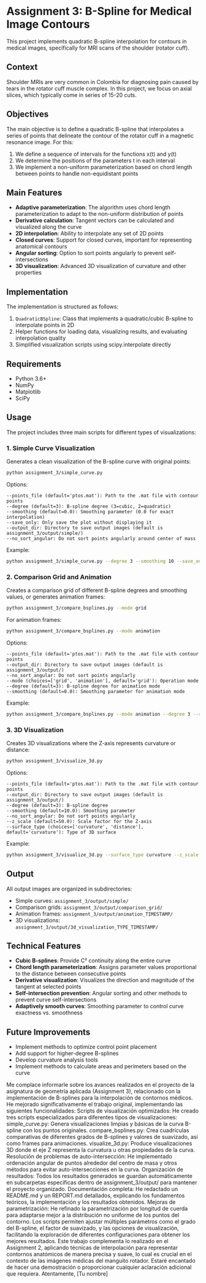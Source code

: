 # Assignment 3: B-Spline for Medical Image Contours

This project implements quadratic B-spline interpolation for contours in medical images, specifically for MRI scans of the shoulder (rotator cuff).

## Context

Shoulder MRIs are very common in Colombia for diagnosing pain caused by tears in the rotator cuff muscle complex. In this project, we focus on axial slices, which typically come in series of 15-20 cuts.

## Objectives

The main objective is to define a quadratic B-spline that interpolates a series of points that delineate the contour of the rotator cuff in a magnetic resonance image. For this:

1. We define a sequence of intervals for the functions x(t) and y(t)
2. We determine the positions of the parameters t in each interval
3. We implement a non-uniform parameterization based on chord length between points to handle non-equidistant points

## Main Features

- **Adaptive parameterization**: The algorithm uses chord length parameterization to adapt to the non-uniform distribution of points
- **Derivative calculation**: Tangent vectors can be calculated and visualized along the curve
- **2D interpolation**: Ability to interpolate any set of 2D points
- **Closed curves**: Support for closed curves, important for representing anatomical contours
- **Angular sorting**: Option to sort points angularly to prevent self-intersections
- **3D visualization**: Advanced 3D visualization of curvature and other properties

## Implementation

The implementation is structured as follows:

1. `QuadraticBSpline`: Class that implements a quadratic/cubic B-spline to interpolate points in 2D
2. Helper functions for loading data, visualizing results, and evaluating interpolation quality
3. Simplified visualization scripts using scipy.interpolate directly

## Requirements

- Python 3.6+
- NumPy
- Matplotlib
- SciPy

## Usage

The project includes three main scripts for different types of visualizations:

### 1. Simple Curve Visualization

Generates a clean visualization of the B-spline curve with original points:

```bash
python assignment_3/simple_curve.py
```

Options:
```
--points_file (default='ptos.mat'): Path to the .mat file with contour points
--degree (default=3): B-spline degree (3=cubic, 2=quadratic)
--smoothing (default=0.0): Smoothing parameter (0.0 for exact interpolation)
--save_only: Only save the plot without displaying it
--output_dir: Directory to save output images (default is assignment_3/output/simple/)
--no_sort_angular: Do not sort points angularly around center of mass
```

Example:
```bash
python assignment_3/simple_curve.py --degree 3 --smoothing 10 --save_only
```

### 2. Comparison Grid and Animation

Creates a comparison grid of different B-spline degrees and smoothing values, or generates animation frames:

```bash
python assignment_3/compare_bsplines.py --mode grid
```

For animation frames:
```bash
python assignment_3/compare_bsplines.py --mode animation
```

Options:
```
--points_file (default='ptos.mat'): Path to the .mat file with contour points
--output_dir: Directory to save output images (default is assignment_3/output/)
--no_sort_angular: Do not sort points angularly
--mode (choices=['grid', 'animation'], default='grid'): Operation mode
--degree (default=3): B-spline degree for animation mode
--smoothing (default=0.0): Smoothing parameter for animation mode
```

Example:
```bash
python assignment_3/compare_bsplines.py --mode animation --degree 3 --smoothing 20
```

### 3. 3D Visualization

Creates 3D visualizations where the Z-axis represents curvature or distance:

```bash
python assignment_3/visualize_3d.py
```

Options:
```
--points_file (default='ptos.mat'): Path to the .mat file with contour points
--output_dir: Directory to save output images (default is assignment_3/output/)
--degree (default=3): B-spline degree
--smoothing (default=10.0): Smoothing parameter
--no_sort_angular: Do not sort points angularly
--z_scale (default=50.0): Scale factor for the Z-axis
--surface_type (choices=['curvature', 'distance'], default='curvature'): Type of 3D surface
```

Example:
```bash
python assignment_3/visualize_3d.py --surface_type curvature --z_scale 50 --smoothing 10
```

## Output

All output images are organized in subdirectories:
- Simple curves: `assignment_3/output/simple/`
- Comparison grids: `assignment_3/output/comparison_grid/`
- Animation frames: `assignment_3/output/animation_TIMESTAMP/`
- 3D visualizations: `assignment_3/output/3d_visualization_TYPE_TIMESTAMP/`

## Technical Features

- **Cubic B-splines**: Provide C² continuity along the entire curve
- **Chord length parameterization**: Assigns parameter values proportional to the distance between consecutive points
- **Derivative visualization**: Visualizes the direction and magnitude of the tangent at selected points
- **Self-intersection prevention**: Angular sorting and other methods to prevent curve self-intersections
- **Adaptively smooth curves**: Smoothing parameter to control curve exactness vs. smoothness

## Future Improvements

- Implement methods to optimize control point placement
- Add support for higher-degree B-splines
- Develop curvature analysis tools
- Implement methods to calculate areas and perimeters based on the curve 






Me complace informarle sobre los avances realizados en el proyecto de la asignatura de geometría aplicada (Assignment 3), relacionado con la implementación de B-splines para la interpolación de contornos médicos.
He mejorado significativamente el trabajo original, implementando las siguientes funcionalidades:
Scripts de visualización optimizados: He creado tres scripts especializados para diferentes tipos de visualizaciones:
simple_curve.py: Genera visualizaciones limpias y básicas de la curva B-spline con los puntos originales.
compare_bsplines.py: Crea cuadrículas comparativas de diferentes grados de B-splines y valores de suavizado, así como frames para animaciones.
visualize_3d.py: Produce visualizaciones 3D donde el eje Z representa la curvatura u otras propiedades de la curva.
Resolución de problemas de auto-intersección: He implementado ordenación angular de puntos alrededor del centro de masa y otros métodos para evitar auto-intersecciones en la curva.
Organización de resultados: Todos los resultados generados se guardan automáticamente en subcarpetas específicas dentro de assignment_3/output/ para mantener el proyecto organizado.
Documentación completa: He redactado un README.md y un REPORT.md detallados, explicando los fundamentos teóricos, la implementación y los resultados obtenidos.
Mejoras de parametrización: He refinado la parametrización por longitud de cuerda para adaptarse mejor a la distribución no uniforme de los puntos del contorno.
Los scripts permiten ajustar múltiples parámetros como el grado del B-spline, el factor de suavizado, y las opciones de visualización, facilitando la exploración de diferentes configuraciones para obtener los mejores resultados.
Este trabajo complementa lo realizado en el Assignment 2, aplicando técnicas de interpolación para representar contornos anatómicos de manera precisa y suave, lo cual es crucial en el contexto de las imágenes médicas del manguito rotador.
Estaré encantado de hacer una demostración o proporcionar cualquier aclaración adicional que requiera.
Atentamente,
[Tu nombre]